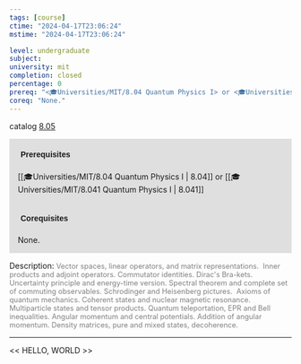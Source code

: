 ```yaml
---
tags: [course]
ctime: "2024-04-17T23:06:24"
mstime: "2024-04-17T23:06:24"

level: undergraduate
subject: 
university: mit
completion: closed
percentage: 0
prereq: "<🎓Universities/MIT/8.04 Quantum Physics I> or <🎓Universities/MIT/8.041 Quantum Physics I>"
coreq: "None."
---
```


catalog [8.05](http://student.mit.edu/catalog/m8a.html#8.05)

<span style="display: block; padding: 15px; background-color: rgb(100, 100, 100, 0.2);"><font id="m_prereq3690_0" style="display: block; font-family: Arial, sans-serif; font-weight: bold; padding: 5px">Prerequisites</font><br><span id="prereq3690_0">[[🎓Universities/MIT/8.04 Quantum Physics I | 8.04]] or [[🎓Universities/MIT/8.041 Quantum Physics I | 8.041]]</span></span>
<span style="display: block; padding: 15px; background-color: rgb(100, 100, 100, 0.2);"><font id="m_coreq3690_0" style="display: block; font-family: Arial, sans-serif; font-weight: bold; padding: 5px">Corequisites</font><br><span id="coreq3690_0">None.</span></span>

<font style="">Description:</font>
<font style="color: grey; font-size: 0.8rem;">Vector spaces, linear operators, and matrix representations.  Inner products and adjoint operators. Commutator identities. Dirac's Bra-kets. Uncertainty principle and energy-time version. Spectral theorem and complete set of commuting observables. Schrodinger and Heisenberg pictures.  Axioms of quantum mechanics. Coherent states and nuclear magnetic resonance. Multiparticle states and tensor products. Quantum teleportation, EPR and Bell inequalities. Angular momentum and central potentials. Addition of angular momentum. Density matrices, pure and mixed states, decoherence.</font>



---

<< HELLO, WORLD >>
